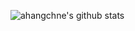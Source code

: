 
<!--
**ahangchen/ahangchen** is a ✨ _special_ ✨ repository because its `README.md` (this file) appears on your GitHub profile.


-->
![ahangchne's github stats](https://github-readme-stats.vercel.app/api?username=ahangchen)
